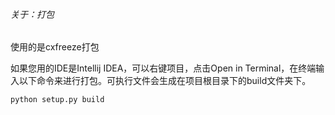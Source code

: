 ###### 关于：打包

使用的是cxfreeze打包

如果您用的IDE是Intellij IDEA，可以右键项目，点击Open in Terminal，在终端输入以下命令来进行打包。可执行文件会生成在项目根目录下的build文件夹下。

```shell
python setup.py build
```